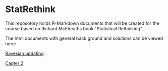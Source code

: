 # StatRethink
This reposotory holds R-Markdown documents that will be created for the course based on Richard McElreaths book "Statistical Rethinking".

The html documents with general back ground and solutions can be viewed here:

[Bayesian updating](https://htmlpreview.github.io/?https://raw.githubusercontent.com/gbiele/StatRethink/master/ExplainBayes.html?token=GHSAT0AAAAAABQGBEQA3DXJNLRBN4SSIWY4YQUSWBQ).

[Capter 2](https://htmlpreview.github.io/?https://raw.githubusercontent.com/gbiele/StatRethink/master/Chapter2.html?token=GHSAT0AAAAAABQGBEQA3DXJNLRBN4SSIWY4YQUSWBQ).

